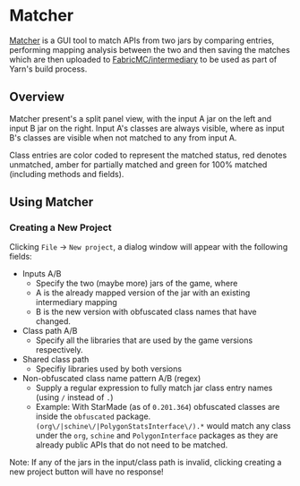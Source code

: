 # Matcher

[Matcher](https://github.com/FabricMC/Matcher) is a GUI tool to match
APIs from two jars by comparing entries, performing mapping analysis
between the two and then saving the matches which are then uploaded to
[FabricMC/intermediary](https://github.com/FabricMC/intermediary/tree/master/matches)
to be used as part of Yarn's build process.

## Overview

Matcher present's a split panel view, with the input A jar on the left
and input B jar on the right. Input A's classes are always visible,
where as input B's classes are visible when not matched to any from
input A.

Class entries are color coded to represent the matched status, red
denotes unmatched, amber for partially matched and green for 100%
matched (including methods and fields).

## Using Matcher

### Creating a New Project

Clicking `File` -\> `New project`, a dialog window will appear with the
following fields:

- Inputs A/B
  - Specify the two (maybe more) jars of the game, where
  - A is the already mapped version of the jar with an existing
    intermediary mapping
  - B is the new version with obfuscated class names that have
    changed.
- Class path A/B
  - Specify all the libraries that are used by the game versions
    respectively.
- Shared class path
  - Specifiy libraries used by both versions
- Non-obfuscated class name pattern A/B (regex)
  - Supply a regular expression to fully match jar class entry names
    (using `/` instead of `.`)
  - Example: With StarMade (as of `0.201.364`) obfuscated classes
    are inside the `obfuscated` package.
    `(org\/|schine\/|PolygonStatsInterface\/).*` would match any
    class under the `org`, `schine` and `PolygonInterface` packages
    as they are already public APIs that do not need to be matched.

Note: If any of the jars in the input/class path is invalid, clicking
creating a new project button will have no response\!
